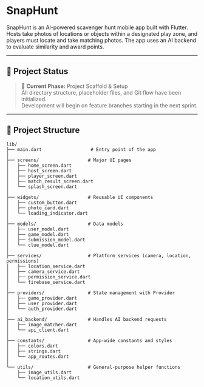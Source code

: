 # SnapHunt

SnapHunt is an AI-powered scavenger hunt mobile app built with Flutter.  
Hosts take photos of locations or objects within a designated play zone, and players must locate and take matching photos. The app uses an AI backend to evaluate similarity and award points.

---

## 🚧 Project Status

> 🧱 **Current Phase:** Project Scaffold & Setup  
All directory structure, placeholder files, and Git flow have been initialized.  
Development will begin on feature branches starting in the next sprint.

---

## 📁 Project Structure

```plaintext
lib/
├── main.dart                  # Entry point of the app
│
├── screens/                  # Major UI pages
│   ├── home_screen.dart
│   ├── host_screen.dart
│   ├── player_screen.dart
│   ├── match_result_screen.dart
│   └── splash_screen.dart
│
├── widgets/                  # Reusable UI components
│   ├── custom_button.dart
│   ├── photo_card.dart
│   └── loading_indicator.dart
│
├── models/                   # Data models
│   ├── user_model.dart
│   ├── game_model.dart
│   ├── submission_model.dart
│   └── clue_model.dart
│
├── services/                 # Platform services (camera, location, permissions)
│   ├── location_service.dart
│   ├── camera_service.dart
│   ├── permission_service.dart
│   └── firebase_service.dart
│
├── providers/                # State management with Provider
│   ├── game_provider.dart
│   ├── user_provider.dart
│   └── auth_provider.dart
│
├── ai_backend/               # Handles AI backend requests
│   ├── image_matcher.dart
│   └── api_client.dart
│
├── constants/                # App-wide constants and styles
│   ├── colors.dart
│   ├── strings.dart
│   └── app_routes.dart
│
└── utils/                    # General-purpose helper functions
    ├── image_utils.dart
    └── location_utils.dart
